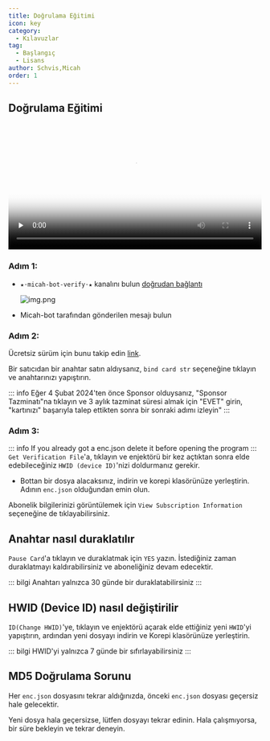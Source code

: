 ```yaml
---
title: Doğrulama Eğitimi
icon: key
category:
  - Kılavuzlar
tag:
  - Başlangıç
  - Lisans
author: Schvis,Micah
order: 1
---
```

## Doğrulama Eğitimi

<video controls preload="none" width="100%" poster="https://nextcloud.atruicardona.xyz/s/dEnSM8gwYdDwbnD/preview"><source src="https://nextcloud.atruicardona.xyz/s/dEnSM8gwYdDwbnD/download" type="video/mp4"></video>

### Adım 1:
- `★⋅micah-bot-verify⋅★` kanalını bulun [doğrudan bağlantı](https://discord.com/channels/1069057220802781265/1203687333107335198)

  ![img.png](/assets/images/docs/202402/verify-1.png)
- Micah-bot tarafından gönderilen mesajı bulun
### Adım 2:
Ücretsiz sürüm için bunu takip edin [link](free.md).

Bir satıcıdan bir anahtar satın aldıysanız, `bind card str` seçeneğine tıklayın ve anahtarınızı yapıştırın.

::: info Eğer 4 Şubat 2024'ten önce Sponsor olduysanız, "Sponsor Tazminatı"na tıklayın ve 3 aylık tazminat süresi almak için "EVET" girin, "kartınızı" başarıyla talep ettikten sonra bir sonraki adımı izleyin"
:::
### Adım 3:
::: info If you already got a enc.json delete it before opening the program
:::
`Get Verification File`'a, tıklayın ve enjektörü bir kez açtıktan sonra elde edebileceğiniz `HWID (device ID)`'nizi doldurmanız gerekir.
- Bottan bir dosya alacaksınız, indirin ve korepi klasörünüze yerleştirin. Adının `enc.json` olduğundan emin olun.

Abonelik bilgilerinizi görüntülemek için `View Subscription Information` seçeneğine de tıklayabilirsiniz.

## Anahtar nasıl duraklatılır

`Pause Card`'a tıklayın ve duraklatmak için `YES` yazın. İstediğiniz zaman duraklatmayı kaldırabilirsiniz ve aboneliğiniz devam edecektir.

::: bilgi Anahtarı yalnızca 30 günde bir duraklatabilirsiniz
:::

## HWID (Device ID) nasıl değiştirilir

`ID(Change HWID)`'ye, tıklayın ve enjektörü açarak elde ettiğiniz yeni `HWID`'yi yapıştırın, ardından yeni dosyayı indirin ve Korepi klasörünüze yerleştirin.

::: bilgi HWID'yi yalnızca 7 günde bir sıfırlayabilirsiniz
:::

## MD5 Doğrulama Sorunu
Her `enc.json` dosyasını tekrar aldığınızda, önceki `enc.json` dosyası geçersiz hale gelecektir.

Yeni dosya hala geçersizse, lütfen dosyayı tekrar edinin. Hala çalışmıyorsa, bir süre bekleyin ve tekrar deneyin.

